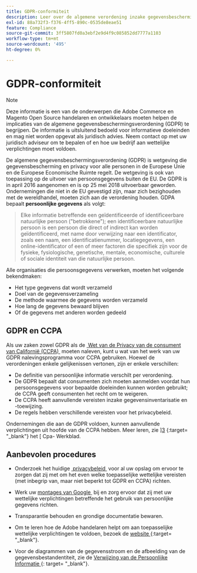 ```yaml
---
title: GDPR-conformiteit
description: Leer over de algemene verordening inzake gegevensbescherming (GDPR), die wetgeving is die gegevensbescherming en privacy regelt voor alle individuen in de Europese Unie en de Europese Economische Ruimte.
exl-id: 88a732f3-f376-4ff5-890c-0535de8eae51
feature: Compliance
source-git-commit: 3ff5807fd0a3ebf2e9d4f9c085852dd7777a1103
workflow-type: tm+mt
source-wordcount: '495'
ht-degree: 0%

---
```


# GDPR-conformiteit

>[!NOTE]
>
>Deze informatie is een van de onderwerpen die Adobe Commerce en Magento Open Source handelaren en ontwikkelaars moeten helpen de implicaties van de algemene gegevensbeschermingsverordening (GDPR) te begrijpen. De informatie is uitsluitend bedoeld voor informatieve doeleinden en mag niet worden opgevat als juridisch advies. Neem contact op met uw juridisch adviseur om te bepalen of en hoe uw bedrijf aan wettelijke verplichtingen moet voldoen.

De algemene gegevensbeschermingsverordening (GDPR) is wetgeving die gegevensbescherming en privacy voor alle personen in de Europese Unie en de Europese Economische Ruimte regelt. De wetgeving is ook van toepassing op de uitvoer van persoonsgegevens buiten de EU. De GDPR is in april 2016 aangenomen en is op 25 mei 2018 uitvoerbaar geworden. Ondernemingen die niet in de EU gevestigd zijn, maar zich bezighouden met de wereldhandel, moeten zich aan de verordening houden. GDPA bepaalt **persoonlijke gegevens** als volgt:

>Elke informatie betreffende een geïdentificeerde of identificeerbare natuurlijke persoon (&quot;betrokkene&quot;); een identificeerbare natuurlijke persoon is een persoon die direct of indirect kan worden geïdentificeerd, met name door verwijzing naar een identificator, zoals een naam, een identificatienummer, locatiegegevens, een online-identificator of een of meer factoren die specifiek zijn voor de fysieke, fysiologische, genetische, mentale, economische, culturele of sociale identiteit van die natuurlijke persoon.

Alle organisaties die persoonsgegevens verwerken, moeten het volgende bekendmaken:

- Het type gegevens dat wordt verzameld
- Doel van de gegevensverzameling
- De methode waarmee de gegevens worden verzameld
- Hoe lang de gegevens bewaard blijven
- Of de gegevens met anderen worden gedeeld

## GDPR en CCPA

Als uw zaken zowel GDPR als de [&#x200B; Wet van de Privacy van de consument van Californië (CCPA) &#x200B;](../getting-started/compliance-ccpa.md) moeten naleven, kunt u wat van het werk van uw GDPR nalevingsprogramma voor CCPA gebruiken. Hoewel de verordeningen enkele gelijkenissen vertonen, zijn er enkele verschillen:

- De definitie van persoonlijke informatie verschilt per verordening.
- De GDPR bepaalt dat consumenten zich moeten aanmelden voordat hun persoonsgegevens voor bepaalde doeleinden kunnen worden gebruikt; de CCPA geeft consumenten het recht om te weigeren.
- De CCPA heeft aanvullende vereisten inzake gegevensinventarisatie en -toewijzing.
- De regels hebben verschillende vereisten voor het privacybeleid.

Ondernemingen die aan de GDPR voldoen, kunnen aanvullende verplichtingen uit hoofde van de CCPA hebben. Meer leren, zie &rbrack;[3] {:target= &quot;_blank&quot;} het &lbrack; Cpa- Werkblad.

## Aanbevolen procedures

- Onderzoek het huidige [&#x200B; privacybeleid &#x200B;](../getting-started/privacy-policy.md) voor al uw opslag om ervoor te zorgen dat zij met om het even welke toepasselijke wettelijke vereisten (met inbegrip van, maar niet beperkt tot GDPR en CCPA) richten.

- Werk uw [&#x200B; montages van Google &#x200B;](../merchandising-promotions/google-tools.md#google-privacy-settings) bij en zorg ervoor dat zij met uw wettelijke verplichtingen betreffende het gebruik van persoonlijke gegevens richten.

- Transparantie behouden en grondige documentatie bewaren.

- Om te leren hoe de Adobe handelaren helpt om aan toepasselijke wettelijke verplichtingen te voldoen, bezoek de [ website ][1] {:target= &quot;_blank&quot;}.

- Voor de diagrammen van de gegevensstroom en de afbeelding van de gegevensbestandentiteit, zie de [ Verwijzing van de Persoonlijke Informatie ][2] {: target= &quot;_blank&quot;}.

[1]: https://business.adobe.com/nl/privacy/general-data-protection-regulation.html
[2]: https://experienceleague.adobe.com/docs/commerce-operations/security-and-compliance/reference/data-m2.html?lang=nl-NL
[3]: https://oag.ca.gov/system/files/attachments/press_releases/CCPA%20Fact%20Sheet%20%2800000002%29.pdf
